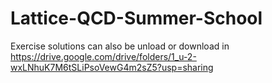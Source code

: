 # Lattice-QCD-Summer-School
Exercise solutions can also be unload or download in https://drive.google.com/drive/folders/1_u-2-wxLNhuK7M6tSLiPsoVewG4m2sZ5?usp=sharing

